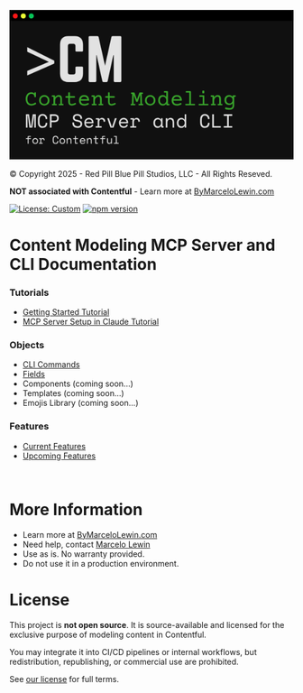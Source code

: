 ![Content Modeling MCP Server and CLI for Contentful](./assets/cmcli-logo.png)

© Copyright 2025 - Red Pill Blue Pill Studios, LLC - All Rights Reseved.

**NOT associated with Contentful** - Learn more at [ByMarceloLewin.com](https://www.bymarcelolewin.com/)

[![License: Custom](https://img.shields.io/badge/license-Custom-lightgrey)](../LICENSE.md)
[![npm version](https://img.shields.io/npm/v/content-modeling-cli.svg)](https://www.npmjs.com/package/content-modeling-cli)

# Content Modeling MCP Server and CLI Documentation

### Tutorials
- [Getting Started Tutorial](tutorials/getting-started/README.md)
- [MCP Server Setup in Claude Tutorial](tutorials/mcp-server-claude-setup/README.md)

### Objects
- [CLI Commands](commands/README.md)
- [Fields](fields/README.md)
- Components (coming soon...)
- Templates (coming soon...)
- Emojis Library (coming soon...)

### Features
- [Current Features](features/current-features.md)
- [Upcoming Features](features/upcoming-features.md)

<br>

# More Information
- Learn more at [ByMarceloLewin.com](https://www.bymarcelolewin.com/)
- Need help, contact [Marcelo Lewin](mailto:marcelo@redpillbluepillstudios.com)
- Use as is.  No warranty provided.  
- Do not use it in a production environment.

# License

This project is **not open source**. It is source-available and licensed for the exclusive purpose of modeling content in Contentful.

You may integrate it into CI/CD pipelines or internal workflows, but redistribution, republishing, or commercial use are prohibited.

See [our license](../LICENSE.md) for full terms.